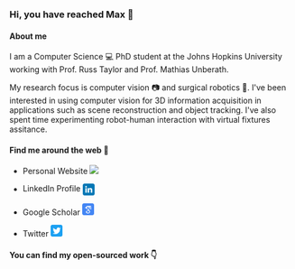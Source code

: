 ### Hi, you have reached Max 👋

#### About me
I am a Computer Science :computer: PhD student at the Johns Hopkins University working with Prof. Russ Taylor and Prof. Mathias Unberath. 

My research focus is computer vision :camera: and surgical robotics :robot:. I've been interested in using computer vision for 3D information acquisition in applications such as scene reconstruction and object tracking. I've also spent time experimenting robot-human interaction with virtual fixtures assitance.

#### Find me around the web :speech_balloon:
- Personal Website [<img width="21px" src="https://www.flaticon.com/svg/static/icons/svg/2920/2920277.svg">](https://mli0603.github.io/blog/)

- LinkedIn Profile [<img width="21px" src="https://raw.githubusercontent.com/edent/SuperTinyIcons/099dc12b59179d07d534069bc8551718f786d91a/images/svg/linkedin.svg" align="center">](https://www.linkedin.com/in/max-zhaoshuo-li/)

- Google Scholar [<img width="21px" src="https://raw.githubusercontent.com/edent/SuperTinyIcons/099dc12b59179d07d534069bc8551718f786d91a/images/svg/google_scholar.svg">](https://scholar.google.com/citations?user=oc7JNSwAAAAJ&hl=en)

- Twitter [<img width="21px" src="https://raw.githubusercontent.com/edent/SuperTinyIcons/099dc12b59179d07d534069bc8551718f786d91a/images/svg/twitter.svg">](https://twitter.com/mli0603)


#### You can find my open-sourced work :point_down:
